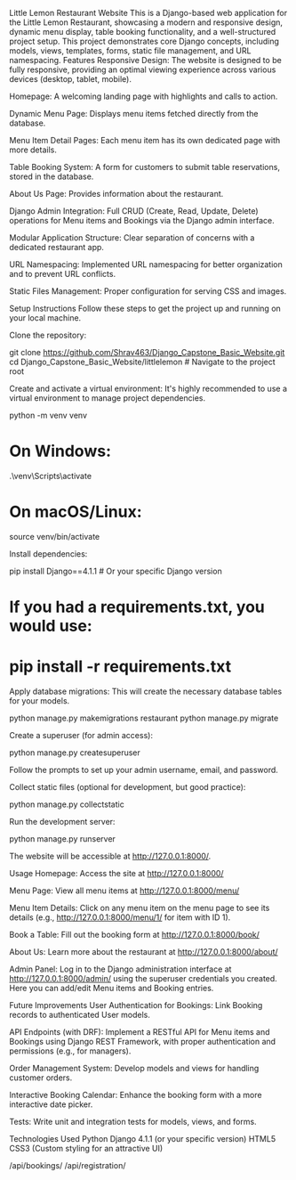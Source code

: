 Little Lemon Restaurant Website
This is a Django-based web application for the Little Lemon Restaurant, showcasing a modern and responsive design, dynamic menu display, table booking functionality, and a well-structured project setup. This project demonstrates core Django concepts, including models, views, templates, forms, static file management, and URL namespacing.
Features
Responsive Design: The website is designed to be fully responsive, providing an optimal viewing experience across various devices (desktop, tablet, mobile).

Homepage: A welcoming landing page with highlights and calls to action.

Dynamic Menu Page: Displays menu items fetched directly from the database.

Menu Item Detail Pages: Each menu item has its own dedicated page with more details.

Table Booking System: A form for customers to submit table reservations, stored in the database.

About Us Page: Provides information about the restaurant.

Django Admin Integration: Full CRUD (Create, Read, Update, Delete) operations for Menu items and Bookings via the Django admin interface.

Modular Application Structure: Clear separation of concerns with a dedicated restaurant app.

URL Namespacing: Implemented URL namespacing for better organization and to prevent URL conflicts.

Static Files Management: Proper configuration for serving CSS and images.

Setup Instructions
Follow these steps to get the project up and running on your local machine.

Clone the repository:

git clone https://github.com/Shrav463/Django_Capstone_Basic_Website.git
cd Django_Capstone_Basic_Website/littlelemon # Navigate to the project root

Create and activate a virtual environment:
It's highly recommended to use a virtual environment to manage project dependencies.

python -m venv venv
# On Windows:
.\venv\Scripts\activate
# On macOS/Linux:
source venv/bin/activate

Install dependencies:

pip install Django==4.1.1 # Or your specific Django version
# If you had a requirements.txt, you would use:
# pip install -r requirements.txt

Apply database migrations:
This will create the necessary database tables for your models.

python manage.py makemigrations restaurant
python manage.py migrate

Create a superuser (for admin access):

python manage.py createsuperuser

Follow the prompts to set up your admin username, email, and password.

Collect static files (optional for development, but good practice):

python manage.py collectstatic

Run the development server:

python manage.py runserver

The website will be accessible at http://127.0.0.1:8000/.

Usage
Homepage: Access the site at http://127.0.0.1:8000/

Menu Page: View all menu items at http://127.0.0.1:8000/menu/

Menu Item Details: Click on any menu item on the menu page to see its details (e.g., http://127.0.0.1:8000/menu/1/ for item with ID 1).

Book a Table: Fill out the booking form at http://127.0.0.1:8000/book/

About Us: Learn more about the restaurant at http://127.0.0.1:8000/about/

Admin Panel: Log in to the Django administration interface at http://127.0.0.1:8000/admin/ using the superuser credentials you created. Here you can add/edit Menu items and Booking entries.

Future Improvements
User Authentication for Bookings: Link Booking records to authenticated User models.

API Endpoints (with DRF): Implement a RESTful API for Menu items and Bookings using Django REST Framework, with proper authentication and permissions (e.g., for managers).

Order Management System: Develop models and views for handling customer orders.

Interactive Booking Calendar: Enhance the booking form with a more interactive date picker.

Tests: Write unit and integration tests for models, views, and forms.

Technologies Used
Python 
Django 4.1.1 (or your specific version)
HTML5
CSS3 (Custom styling for an attractive UI)

/api/bookings/
/api/registration/

